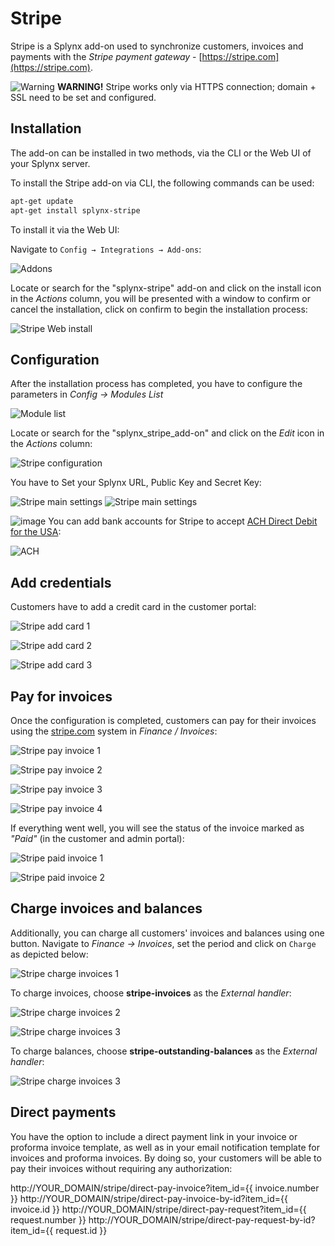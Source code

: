 Stripe
======================

Stripe is a Splynx add-on  used to synchronize customers, invoices and payments with the *Stripe payment gateway* - [https://stripe.com](https://stripe.com).

<icon class="image-icon">![Warning](warning.png)</icon> **WARNING!** Stripe works only via HTTPS connection; domain + SSL need to be set and configured.

## Installation

The add-on can be installed in two methods, via the CLI or the Web UI of your Splynx server.

To install the Stripe add-on via CLI, the following commands can be used:


```bash
apt-get update
apt-get install splynx-stripe
```
To install it via the Web UI:

Navigate to `Config → Integrations → Add-ons`:

![Addons](0.png)

Locate or search for the "splynx-stripe" add-on and click on the install icon in the *Actions* column, you will be presented with a window to confirm or cancel the installation, click on confirm to begin the installation process:

![Stripe Web install](stripe_web_install.png)

## Configuration

After the installation process has completed, you have to configure the parameters in *Config → Modules List*

![Module list](4.png)

Locate or search for the "splynx_stripe_add-on" and click on the *Edit* icon in the *Actions* column:

![Stripe configuration](configuration.png)

You have to Set your Splynx URL, Public Key and Secret Key:

![Stripe main settings](main_settings.png)
![Stripe main settings](main_settings2.png)

<icon class="image-icon">![image](note.png)</icon> You can add bank accounts for Stripe to accept [ACH Direct Debit for the USA](https://stripe.com/docs/payments/ach-debit):

![ACH](ach_usa.png)

## Add credentials

Customers have to add a credit card in the customer portal:

![Stripe add card 1](add_card_1.png)

![Stripe add card 2](add_card_2.png)

![Stripe add card 3](add_card_3.png)

## Pay for invoices

Once the configuration is completed, customers can pay for their invoices using the [stripe.com](https://stripe.com) system in *Finance / Invoices*:

![Stripe pay invoice 1](pay_invoice_1.png)

![Stripe pay invoice 2](pay_invoice_2.png)

![Stripe pay invoice 3](pay_invoice_3.png)

![Stripe pay invoice 4](pay_invoice_4.png)

If everything went well, you will see the status of the invoice marked as *"Paid"* (in the customer and admin portal):

![Stripe paid invoice 1](paid_invoice_1.png)

![Stripe paid invoice 2](paid_invoice_2.png)

## Charge invoices and balances

Additionally, you can charge all customers' invoices and balances using one button. Navigate to *Finance → Invoices*, set the period and click on `Charge` as depicted below:

![Stripe charge invoices 1](charge_invoices_1.png)

To charge invoices, choose **stripe-invoices** as the *External handler*:

![Stripe charge invoices 2](charge_invoices_2.png)

![Stripe charge invoices 3](charge_invoices_3.png)

To charge balances, choose **stripe-outstanding-balances** as the *External handler*:

![Stripe charge invoices 3](charge_balance.png)

## Direct payments

You have the option to include a direct payment link in your invoice or proforma invoice template, as well as in your email notification template for invoices and proforma invoices. 
By doing so, your customers will be able to pay their invoices without requiring any authorization:

http://YOUR_DOMAIN/stripe/direct-pay-invoice?item_id={{ invoice.number }}
http://YOUR_DOMAIN/stripe/direct-pay-invoice-by-id?item_id={{ invoice.id }}
http://YOUR_DOMAIN/stripe/direct-pay-request?item_id={{ request.number }}
http://YOUR_DOMAIN/stripe/direct-pay-request-by-id?item_id={{ request.id }}

